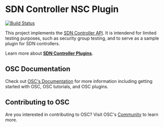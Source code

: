 # SDN Controller NSC Plugin
[![Build Status](https://travis-ci.org/opensecuritycontroller/sdn-controller-nsc-plugin.svg?branch=master)](https://travis-ci.org/opensecuritycontroller/sdn-controller-nsc-plugin)

This project implements the [SDN Controller API](https://github.com/opensecuritycontroller/sdn-controller-api). It is intendend for limited testing purposes, such as security group testing, and to serve as a sample plugin for SDN controllers.

Learn more about [**SDN Controller Plugins**](https://github.com/opensecuritycontroller/opensecuritycontroller.org/blob/master/plugins/sdn_controller_plugin.md).

## OSC Documentation

Check out [OSC's Documentation](https://www.opensecuritycontroller.org/documentation/) for more information including getting started with OSC, OSC tutorials, and OSC plugins.


## Contributing to OSC

Are you interested in contributing to OSC? Visit OSC's [Community](https://github.com/opensecuritycontroller/community) to learn more.
